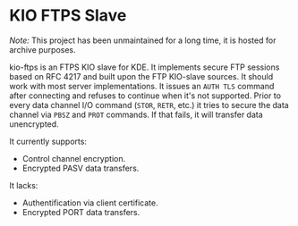 KIO FTPS Slave
===

*Note:* This project has been unmaintained for a long time, it is hosted for archive purposes.

kio-ftps is an FTPS KIO slave for KDE. It implements secure FTP sessions based on RFC 4217 and built upon the FTP KIO-slave sources. It should work with most server implementations. It issues an `AUTH TLS` command after connecting and refuses to continue when it's not supported. Prior to every data channel I/O command (`STOR`, `RETR`, etc.) it tries to secure the data channel via `PBSZ` and `PROT` commands. If that fails, it will transfer data unencrypted.

It currently supports:

  - Control channel encryption.
  - Encrypted PASV data transfers.

It lacks:

  - Authentification via client certificate.
  - Encrypted PORT data transfers.
